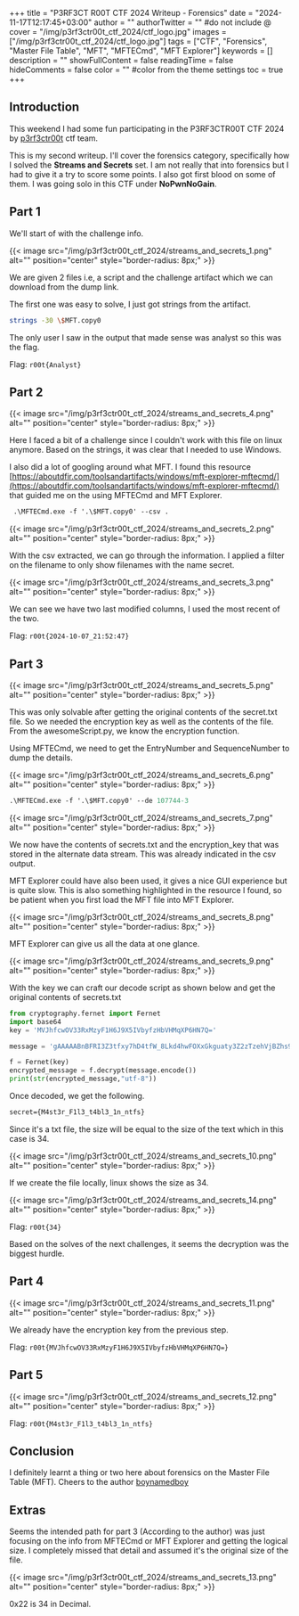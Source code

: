 +++
title = "P3RF3CT R00T CTF 2024 Writeup - Forensics"
date = "2024-11-17T12:17:45+03:00"
author = ""
authorTwitter = "" #do not include @
cover = "/img/p3rf3ctr00t_ctf_2024/ctf_logo.jpg"
images = ["/img/p3rf3ctr00t_ctf_2024/ctf_logo.jpg"]
tags = ["CTF", "Forensics", "Master File Table", "MFT", "MFTECmd", "MFT Explorer"]
keywords = []
description = ""
showFullContent = false
readingTime = false
hideComments = false
color = "" #color from the theme settings
toc = true
+++



## Introduction
This weekend I had some fun participating in the P3RF3CTR00T CTF 2024 by [p3rf3ctr00t](https://twitter.com/p3rf3ctr00t) ctf team.

This is my second writeup. I'll cover the forensics category, specifically how I solved the **Streams and Secrets** set. I am not really that into forensics but I had to give it a try to score some points. I also got first blood on some of them. I was going solo in this CTF under **NoPwnNoGain**.

## Part 1

We'll start of with the challenge info.

{{< image src="/img/p3rf3ctr00t_ctf_2024/streams_and_secrets_1.png" alt="" position="center" style="border-radius: 8px;" >}}

We are given 2 files i.e, a script and the challenge artifact which we can download from the dump link.

The first one was easy to solve, I just got strings from the artifact.

```sh
strings -30 \$MFT.copy0
```
The only user I saw in the output that made sense was analyst so this was the flag.

Flag: `r00t{Analyst}`

## Part 2

{{< image src="/img/p3rf3ctr00t_ctf_2024/streams_and_secrets_4.png" alt="" position="center" style="border-radius: 8px;" >}}


Here I faced a bit of a challenge since I couldn't work with this file on linux anymore. Based on the strings, it was clear that I needed to use Windows. 

I also did a lot of googling around what MFT. I found this resource [https://aboutdfir.com/toolsandartifacts/windows/mft-explorer-mftecmd/](https://aboutdfir.com/toolsandartifacts/windows/mft-explorer-mftecmd/) that guided me on the using MFTECmd and MFT Explorer.

```ps
 .\MFTECmd.exe -f '.\$MFT.copy0' --csv .
 ```
{{< image src="/img/p3rf3ctr00t_ctf_2024/streams_and_secrets_2.png" alt="" position="center" style="border-radius: 8px;" >}}

With the csv extracted, we can go through the information. I applied a filter on the filename to only show filenames with the name secret.

{{< image src="/img/p3rf3ctr00t_ctf_2024/streams_and_secrets_3.png" alt="" position="center" style="border-radius: 8px;" >}}

We can see we have two last modified columns, I used the most recent of the two.

Flag: `r00t{2024-10-07_21:52:47}`

## Part 3

{{< image src="/img/p3rf3ctr00t_ctf_2024/streams_and_secrets_5.png" alt="" position="center" style="border-radius: 8px;" >}}

This was only solvable after getting the original contents of the secret.txt file. So we needed the encryption key as well as the contents of the file. From the awesomeScript.py, we know the encryption function.

Using MFTECmd, we need to get the EntryNumber and SequenceNumber to dump the details.

{{< image src="/img/p3rf3ctr00t_ctf_2024/streams_and_secrets_6.png" alt="" position="center" style="border-radius: 8px;" >}}


```ps
.\MFTECmd.exe -f '.\$MFT.copy0' --de 107744-3
```

{{< image src="/img/p3rf3ctr00t_ctf_2024/streams_and_secrets_7.png" alt="" position="center" style="border-radius: 8px;" >}}

We now have the contents of secrets.txt and the encryption_key that was stored in the alternate data stream. This was already indicated in the csv output.

MFT Explorer could have also been used, it gives a nice GUI experience but is quite slow. This is also something highlighted in the resource I found, so be patient when you first load the MFT file into MFT Explorer.

{{< image src="/img/p3rf3ctr00t_ctf_2024/streams_and_secrets_8.png" alt="" position="center" style="border-radius: 8px;" >}}

MFT Explorer can give us all the data at one glance.

{{< image src="/img/p3rf3ctr00t_ctf_2024/streams_and_secrets_9.png" alt="" position="center" style="border-radius: 8px;" >}}


With the key we can craft our decode script as shown below and get the original contents of secrets.txt

```py
from cryptography.fernet import Fernet
import base64
key = 'MVJhfcwOV33RxMzyF1H6J9X5IVbyfzHbVHMqXP6HN7Q=' 

message = 'gAAAAABnBFRI3Z3tfxy7hD4tfW_8Lkd4hwFOXxGkguaty3Z2zTzehVjBZhs9Q57y8g--0rTvkaZw44o-Nc0NxLFHqEYPiLab0FYXf7Y-34Rz27tKq_IFClITfXafCFR5BQb07PawxhP-'

f = Fernet(key)
encrypted_message = f.decrypt(message.encode())
print(str(encrypted_message,"utf-8"))
```
Once decoded, we get the following.

```txt
secret={M4st3r_F1l3_t4bl3_1n_ntfs}
```

Since it's a txt file, the size will be equal to the size of the text which in this case is 34.

{{< image src="/img/p3rf3ctr00t_ctf_2024/streams_and_secrets_10.png" alt="" position="center" style="border-radius: 8px;" >}}

If we create the file locally, linux shows the size as 34.

{{< image src="/img/p3rf3ctr00t_ctf_2024/streams_and_secrets_14.png" alt="" position="center" style="border-radius: 8px;" >}}

Flag: `r00t{34}`

Based on the solves of the next challenges, it seems the decryption was the biggest hurdle.

## Part 4

{{< image src="/img/p3rf3ctr00t_ctf_2024/streams_and_secrets_11.png" alt="" position="center" style="border-radius: 8px;" >}}

We already have the encryption key from the previous step.

Flag: `r00t{MVJhfcwOV33RxMzyF1H6J9X5IVbyfzHbVHMqXP6HN7Q=}`

## Part 5

{{< image src="/img/p3rf3ctr00t_ctf_2024/streams_and_secrets_12.png" alt="" position="center" style="border-radius: 8px;" >}}


Flag: `r00t{M4st3r_F1l3_t4bl3_1n_ntfs}`

## Conclusion

I definitely learnt a thing or two here about forensics on the Master File Table (MFT). Cheers to the author [boynamedboy](https://x.com/festusgichohi1)

## Extras

Seems the intended path for part 3 (According to the author) was just focusing on the info from MFTECmd or MFT Explorer and getting the logical size. I completely missed that detail and assumed it's the original size of the file.

{{< image src="/img/p3rf3ctr00t_ctf_2024/streams_and_secrets_13.png" alt="" position="center" style="border-radius: 8px;" >}}

0x22 is 34 in Decimal.

